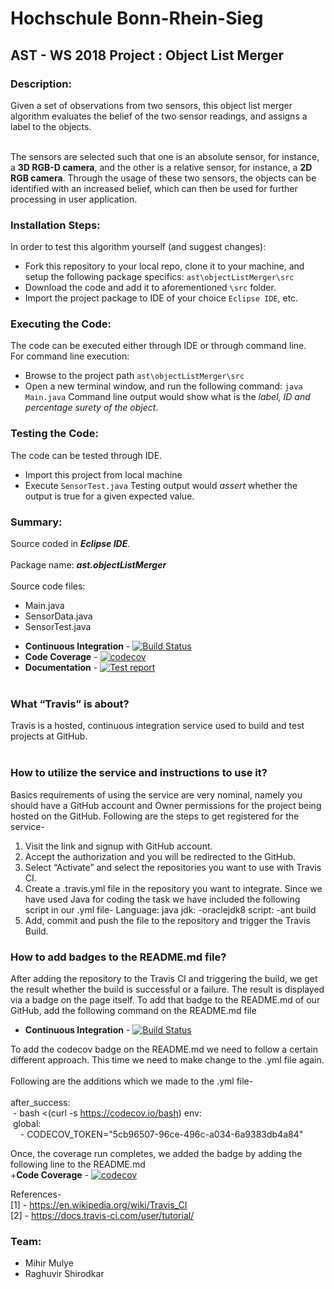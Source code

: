 ﻿# Hochschule Bonn-Rhein-Sieg
## AST - WS 2018 Project : Object List Merger

### Description:
Given a set of observations from two sensors, this object list merger algorithm evaluates the belief of the two sensor readings, and assigns a label to the objects.<br><br>

The sensors are selected such that one is an absolute sensor, for instance, a <b>3D RGB-D camera</b>, and the other is a relative sensor, for instance, a <b>2D RGB camera</b>. Through the usage of these two sensors, the objects can be identified with an increased belief, which can then be used for further processing in user application.<br>

### Installation Steps:
In order to test this algorithm yourself (and suggest changes):
  * Fork this repository to your local repo, clone it to your machine, and setup the following package specifics:
  ```ast\objectListMerger\src```
  * Download the code and add it to aforementioned ```\src``` folder.
  * Import the project package to IDE of your choice ```Eclipse IDE```, etc.

### Executing the Code:
The code can be executed either through IDE or through command line.<br>
For command line execution:
  * Browse to the project path ```ast\objectListMerger\src```
  * Open a new terminal window, and run the following command:
    ```java Main.java```
Command line output would show what is the <i>label, ID and percentage surety of the object</i>.

### Testing the Code:
The code can be tested through IDE.<br>
  * Import this project from local machine
  * Execute ```SensorTest.java```
Testing output would <i>assert</i> whether the output is true for a given expected value.

### Summary:
  Source coded in <b><i>Eclipse IDE</i></b>.<br><br>
  Package name: <b><i>ast.objectListMerger</i></b><br><br>
  Source code files: 
  * Main.java 
  * SensorData.java 
  * SensorTest.java
  
  
+ **Continuous Integration** - [![Build Status](https://travis-ci.com/mihirm05/AST-WS2018.svg?branch=dev)](https://travis-ci.com/mihirm05/AST-WS2018)  
+ **Code Coverage** - [![codecov](https://codecov.io/gh/mihirm05/AST-WS2018/branch/master/graph/badge.svg)](https://travis-ci.com/mihirm05/AST-WS2018)  
+ **Documentation** - [![Test report](https://img.shields.io/badge/test%20report-master-blue.svg?style=flat)](https://github.com/mihirm05/AST-WS2018/blob/dev/README.md)
<br><br>

### What “Travis” is about? 
Travis is a hosted, continuous integration service used to build and test projects at GitHub. 
<br><br>
### How to utilize the service and instructions to use it? 
Basics requirements of using the service are very nominal, namely you should have a GitHub account and Owner permissions for the project being hosted on the GitHub. 
Following are the steps to get registered for the service- 
1. Visit the link and signup with GitHub account. 
2. Accept the authorization and you will be redirected to the GitHub.
3. Select “Activate” and select the repositories you want to use with Travis CI.
4. Create a .travis.yml file in the repository you want to integrate. Since we have used Java for coding the task we have included the following script in our .yml file- 
Language: java
jdk: -oraclejdk8
script: -ant build
5. Add, commit and push the file to the repository and trigger the Travis Build.

### How to add badges to the README.md file? 
After adding the repository to the Travis CI and triggering the build, we get the result whether the build is successful or a failure. The result is displayed via a badge on the page itself. 
To add that badge to the README.md of our GitHub, add the following command on the README.md file 

+ **Continuous Integration** - [![Build Status](https://travis-ci.com/mihirm05/AST-WS2018.svg?branch=dev)](https://travis-ci.com/mihirm05/AST-WS2018)  

To add the codecov badge on the README.md we need to follow a certain different approach. This time we need to make change to the .yml file again. <br><br>
Following are the additions which we made to the .yml file- <br><br>
after_success: <br>
 - bash <(curl -s https://codecov.io/bash)
env: <br>
 global: <br>
    - CODECOV_TOKEN="5cb96507-96ce-496c-a034-6a9383db4a84" 

Once, the coverage run completes, we added the badge by adding the following line to the README.md <br>
+**Code Coverage** - [![codecov](https://codecov.io/gh/mihirm05/AST-WS2018/branch/master/graph/badge.svg)](https://travis-ci.com/mihirm05/AST-WS2018)

References- <br>
[1] - https://en.wikipedia.org/wiki/Travis_CI   <br>
[2] - https://docs.travis-ci.com/user/tutorial/



### Team: 
  * Mihir Mulye
  * Raghuvir Shirodkar
